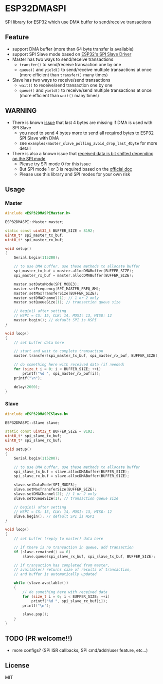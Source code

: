# ESP32DMASPI
SPI library for ESP32 which use DMA buffer to send/receive transactions

## Feature

- support DMA buffer (more than 64 byte transfer is available)
- support SPI Slave mode based on [ESP32's SPI Slave Driver](https://docs.espressif.com/projects/esp-idf/en/latest/api-reference/peripherals/spi_slave.html#spi-slave-driver)
- Master has two ways to send/receive transactions
  - `transfer()` to send/receive transaction one by one
  - `queue()` and `yield()` to send/receive multiple transactions at once (more efficient than `transfer()` many times)
- Slave has two ways to receive/send transactions
  - `wait()` to receive/send transaction one by one
  - `queue()` and `yield()` to receive/send multiple transactions at once (more efficient than `wait()` many times)


## WARNING

- There is known [issue](https://www.esp32.com/viewtopic.php?f=12&t=7339&sid=2257561718efae97d5b805c039b5764e) that last 4 bytes are missing if DMA is used with SPI Slave
  - you need to send 4 bytes more to send all required bytes to ESP32 SPI Slave with DMA
  - see `examples/master_slave_polling_avoid_drop_last_4byte` for more detail
- There is also a known issue that [received data is bit shifted depending on the SPI mode](https://github.com/espressif/esp-idf/search?q=dma+spi+bit+shift&type=issues)
  - Please try SPI mode 0 for this issue
  - But SPI mode 1 or 3 is required based on the [official doc](https://docs.espressif.com/projects/esp-idf/en/stable/esp32/api-reference/peripherals/spi_slave.html#restrictions-and-known-issues)
  - Please use this library and SPI modes for your own risk


## Usage

### Master

``` C++
#include <ESP32DMASPIMaster.h>

ESP32DMASPI::Master master;

static const uint32_t BUFFER_SIZE = 8192;
uint8_t* spi_master_tx_buf;
uint8_t* spi_master_rx_buf;

void setup()
{
    Serial.begin(115200);

    // to use DMA buffer, use these methods to allocate buffer
    spi_master_tx_buf = master.allocDMABuffer(BUFFER_SIZE);
    spi_master_rx_buf = master.allocDMABuffer(BUFFER_SIZE);

    master.setDataMode(SPI_MODE3);
    master.setFrequency(SPI_MASTER_FREQ_8M);
    master.setMaxTransferSize(BUFFER_SIZE);
    master.setDMAChannel(1); // 1 or 2 only
    master.setQueueSize(1); // transaction queue size

    // begin() after setting
    // HSPI = CS: 15, CLK: 14, MOSI: 13, MISO: 12
    master.begin(); // default SPI is HSPI
}

void loop()
{
   	// set buffer data here

    // start and wait to complete transaction
    master.transfer(spi_master_tx_buf, spi_master_rx_buf, BUFFER_SIZE);

    // do something here with received data (if needed)
    for (size_t i = 0; i < BUFFER_SIZE; ++i)
        printf("%d ", spi_master_rx_buf[i]);
    printf("\n");

    delay(2000);
}
```



### Slave

``` C++
#include <ESP32DMASPISlave.h>

ESP32DMASPI::Slave slave;

static const uint32_t BUFFER_SIZE = 8192;
uint8_t* spi_slave_tx_buf;
uint8_t* spi_slave_rx_buf;

void setup()
{
    Serial.begin(115200);

    // to use DMA buffer, use these methods to allocate buffer
    spi_slave_tx_buf = slave.allocDMABuffer(BUFFER_SIZE);
    spi_slave_rx_buf = slave.allocDMABuffer(BUFFER_SIZE);

    slave.setDataMode(SPI_MODE3);
    slave.setMaxTransferSize(BUFFER_SIZE);
    slave.setDMAChannel(2); // 1 or 2 only
    slave.setQueueSize(1); // transaction queue size

    // begin() after setting
    // HSPI = CS: 15, CLK: 14, MOSI: 13, MISO: 12
    slave.begin(); // default SPI is HSPI
}

void loop()
{
    // set buffer (reply to master) data here

    // if there is no transaction in queue, add transaction
    if (slave.remained() == 0)
        slave.queue(spi_slave_rx_buf, spi_slave_tx_buf, BUFFER_SIZE);

    // if transaction has completed from master,
    // available() returns size of results of transaction,
    // and buffer is automatically updated

    while (slave.available())
    {
        // do something here with received data
        for (size_t i = 0; i < BUFFER_SIZE; ++i)
            printf("%d ", spi_slave_rx_buf[i]);
        printf("\n");

        slave.pop();
    }
}
```



## TODO (PR welcome!!)

- more configs? (SPI ISR callbacks, SPI cmd/addr/user feature, etc...)


## License

MIT
